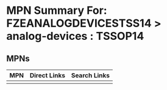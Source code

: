 



# MPN Summary For: FZEANALOGDEVICESTSS14 > analog-devices : TSSOP14

## MPNs
  

|MPN|Direct Links|Search Links|
| :--- | :--- | :--- |
||||
